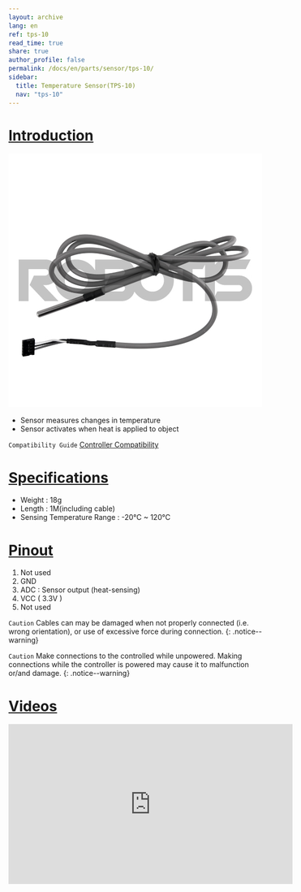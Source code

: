 ```yaml
---
layout: archive
lang: en
ref: tps-10
read_time: true
share: true
author_profile: false
permalink: /docs/en/parts/sensor/tps-10/
sidebar:
  title: Temperature Sensor(TPS-10)
  nav: "tps-10"
---
```


# [Introduction](#introduction)

![](/assets/images/parts/sensors/tps-10_product.jpg)

- Sensor measures changes in temperature
- Sensor activates when heat is applied to object

`Compatibility Guide` [Controller Compatibility]

# [Specifications](#specifications)

- Weight : 18g
- Length : 1M(including cable)
- Sensing Temperature Range : -20&deg;C ~ 120&deg;C

# [Pinout](#pinout)

1. Not used
2. GND
3. ADC : Sensor output (heat-sensing)
4. VCC ( 3.3V )
5. Not used

`Caution` Cables can may be damaged when not properly connected (i.e. wrong orientation), or use of excessive force during connection.
{: .notice--warning}

`Caution` Make connections to the controlled while unpowered. Making connections while the controller is powered may cause it to malfunction or/and damage.
{: .notice--warning}

# [Videos](#videos)

<iframe width="560" height="315" src="https://www.youtube.com/embed/N3Xd4Tej_OU" frameborder="0" allowfullscreen></iframe>

[Controller Compatibility]: /docs/en/faq/controller_compatibility/
